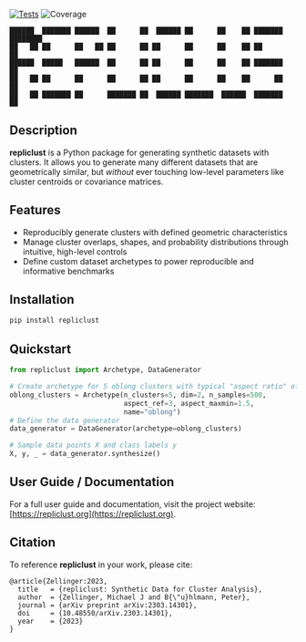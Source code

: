 [![Tests](https://github.com/mzelling/repliclust/actions/workflows/tests.yml/badge.svg)](https://github.com/mzelling/repliclust/actions/workflows/tests.yml)
![Coverage](https://img.shields.io/endpoint?url=https://gist.githubusercontent.com/mzelling/7c9e8b5cc4b5124352fb58b0c753f79f/raw/bfe0b3e29f0f92f8acad677c47e864148fecefec/repliclust__heads_dev.json)

                                                                  
    ██████  ███████ ██████  ██      ██  ██████ ██      ██    ██ ███████ ████████ 
    ██   ██ ██      ██   ██ ██      ██ ██      ██      ██    ██ ██         ██    
    ██████  █████   ██████  ██      ██ ██      ██      ██    ██ ███████    ██    
    ██   ██ ██      ██      ██      ██ ██      ██      ██    ██      ██    ██    
    ██   ██ ███████ ██      ███████ ██  ██████ ███████  ██████  ███████    ██    
                                                                                 
                                                                              
              
## Description

**repliclust** is a Python package for generating synthetic datasets with clusters. It allows you to generate many different datasets that are geometrically similar, but *without* ever touching low-level parameters like cluster centroids or covariance matrices.

## Features

- Reproducibly generate clusters with defined geometric characteristics
- Manage cluster overlaps, shapes, and probability distributions through intuitive, high-level controls
- Define custom dataset archetypes to power reproducible and informative benchmarks

## Installation

```bash
pip install repliclust
```

## Quickstart

```python
from repliclust import Archetype, DataGenerator

# Create archetype for 5 oblong clusters with typical "aspect ratio" of 3
oblong_clusters = Archetype(n_clusters=5, dim=2, n_samples=500,
                            aspect_ref=3, aspect_maxmin=1.5,
                            name="oblong")
# Define the data generator
data_generator = DataGenerator(archetype=oblong_clusters)

# Sample data points X and class labels y
X, y, _ = data_generator.synthesize()
```

## User Guide / Documentation

For a full user guide and documentation, visit the project website: [https://repliclust.org](https://repliclust.org).

## Citation

To reference **repliclust** in your work, please cite:
```
@article{Zellinger:2023,
  title   = {repliclust: Synthetic Data for Cluster Analysis},
  author  = {Zellinger, Michael J and B{\"u}hlmann, Peter},
  journal = {arXiv preprint arXiv:2303.14301},
  doi     = {10.48550/arXiv.2303.14301},
  year    = {2023}
}
```

